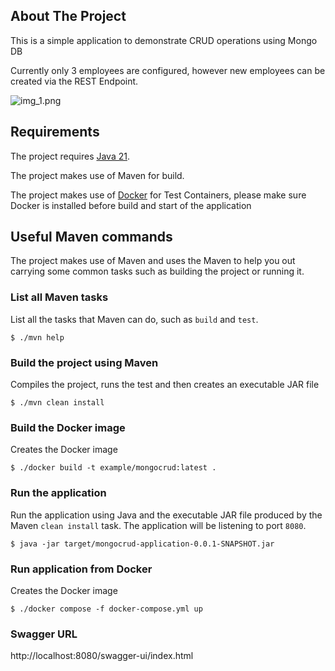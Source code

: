 ## About The Project

This is a simple application to demonstrate CRUD operations using Mongo DB

Currently only 3 employees are configured, however new employees can be created via the REST Endpoint.

![img_1.png](img_1.png)

## Requirements

The project requires [Java 21](https://www.oracle.com/java/technologies/downloads/#java21).

The project makes use of Maven for build.

The project makes use of [Docker](https://www.docker.com/products/docker-desktop/) for Test Containers, please make sure Docker is installed before build and start of the application

## Useful Maven commands

The project makes use of Maven and uses the Maven to help you out carrying some common tasks such as building
the project or running it.

### List all Maven tasks

List all the tasks that Maven can do, such as `build` and `test`.

```console
$ ./mvn help
```

### Build the project using Maven

Compiles the project, runs the test and then creates an executable JAR file

```console
$ ./mvn clean install
```

### Build the Docker image

Creates the Docker image

```console
$ ./docker build -t example/mongocrud:latest .
```

### Run the application

Run the application using Java and the executable JAR file produced by the Maven `clean install` task. The application will be
listening to port `8080`.

```console
$ java -jar target/mongocrud-application-0.0.1-SNAPSHOT.jar
```

### Run application from Docker

Creates the Docker image

```console
$ ./docker compose -f docker-compose.yml up
```

### Swagger URL

http://localhost:8080/swagger-ui/index.html
